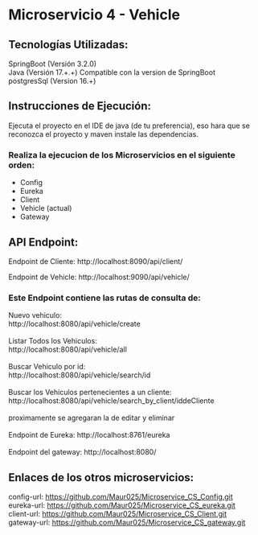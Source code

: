 # Microservicio 4 - Vehicle

## Tecnologías Utilizadas:

SpringBoot (Versión 3.2.0)
<br>
Java (Versión 17.+.+) Compatible con la version de SpringBoot
<br>
postgresSql (Version 16.+)
<br>

## Instrucciones de Ejecución:

Ejecuta el proyecto en el IDE de java (de tu preferencia), eso hara que se reconozca el proyecto y maven instale las dependencias. <br>

### Realiza la ejecucion de los Microservicios en el siguiente orden:

- Config
- Eureka
- Client
- Vehicle (actual)
- Gateway

## API Endpoint:

Endpoint de Cliente: http://localhost:8090/api/client/
<br>

Endpoint de Vehicle: http://localhost:9090/api/vehicle/
<br>

### Este Endpoint contiene las rutas de consulta de:

Nuevo vehiculo:<br>
http://localhost:8080/api/vehicle/create<br>
<br>
Listar Todos los Vehiculos:<br>
http://localhost:8080/api/vehicle/all<br>
<br>
Buscar Vehiculo por id:<br>
http://localhost:8080/api/vehicle/search/id<br>
<br>
Buscar los Vehiculos pertenecientes a un cliente:<br>
http://localhost:8080/api/vehicle/search_by_client/iddeCliente<br>
<br>
proximamente se agregaran la de editar y eliminar<br>
<br>
Endpoint de Eureka: http://localhost:8761/eureka<br>
<br>
Endpoint del gateway: http://localhost:8080/<br>

## Enlaces de los otros microservicios:

config-url: https://github.com/Maur025/Microservice_CS_Config.git<br>
eureka-url: https://github.com/Maur025/Microservice_CS_eureka.git<br>
client-url: https://github.com/Maur025/Microservice_CS_Client.git<br>
gateway-url: https://github.com/Maur025/Microservice_CS_gateway.git<br>
